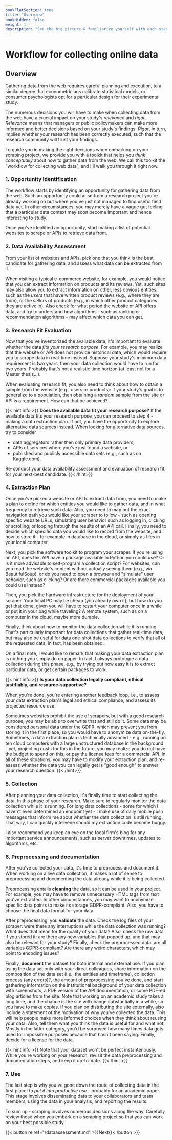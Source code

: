 ```yaml
---
bookFlatSection: true
title: "Overview"
bookHidden: false
weight: 1
description: "See the big picture & familiarize yourself with each stage of the workflow."
---
```


# Workflow for collecting online data

## Overview

Gathering data from the web requires careful planning and execution, to a similar degree that econometricians calibrate statistical models, or consumer psychologists opt for a particular design for their experimental study.

The numerous decisions you will have to make when collecting data from the web have a crucial impact on your study's *relevance* and *rigor*. *Relevance* means that managers or public policymakers can make more informed and better decisions based on your study's findings. *Rigor*, in turn, implies whether your research has been correctly executed, such that the research community will trust your findings.

To guide you in making the right decisions when embarking on your scraping project, we provide you with a toolkit that helps you *think conceptually* about how to gather data from the web. We call this toolkit the "workflow for collecting web data", and I'll walk you through it right now.

### 1. Opportunity Identification

The workflow starts by identifying an opportunity for gathering data from the web. Such an opportunity could arise from a research project you're already working on but where you've just not managed to find useful field data yet. In other circumstances, you may merely have a vague gut feeling that a particular data context may soon become important and hence interesting to study.

Once you've identified an opportunity, start making a list of potential websites to scrape or APIs to retrieve data from.

### 2. Data Availability Assessment

From your list of websites and APIs, pick one that you think is the best candidate for gathering data, and assess what data can be extracted from it.

When visiting a typical e-commerce website, for example, you would notice that you can extract information on products and its reviews. Yet, such sites may also allow you to extract information on other, less obvious entities, such as the *users* that have written product reviews (e.g., where they are from), or the *sellers* of products (e.g., in which other product categories they are active in). Also check for what period the website or API offers data, and try to understand how algorithms - such as ranking or recommendation algorithms - may affect which data you can get.

### 3. Research Fit Evaluation

Now that you've inventorized the available data, it's important to evaluate whether the data *fits your research purpose*. For example, you may realize that the website or API does not provide historical data, which would require you to scrape data in real-time instead. Suppose your study's minimum data requirement is two years, then your data collection would have to run for two years. Probably that's not a realistic time horizon (at least not for a Master thesis...).

When evaluating research fit, you also need to think about how to obtain a sample from the website (e.g., users or products): if your study's goal is to generalize to a population, then obtaining a *random* sample from the site or API is a requirement. How can that be achieved?

{{< hint info >}}
__Does the available data fit your research purpose?__
If the available data fits your research purpose, you can proceed to step 4 - making a data extraction plan. If not, you have the opportunity to explore alternative data sources instead. When looking for alternative data sources, try to consider
- data aggregators rather then only primary data providers,
- APIs of services where you've just found a website, or
- published and publicly accessible data sets (e.g., such as on Kaggle.com).

Re-conduct your data availability assessment and evaluation of research fit for your next-best candidate.
{{< /hint>}}

### 4. Extraction Plan

Once you've picked a website or API to extract data from, you need to make a plan to define for which entities you would like to gather data, and in what frequency to retrieve such data. Also, you need to map out the exact navigation path you would like your scraper to follow - such as opening specific website URLs, simulating user behavior such as logging in, clicking or scrolling, or looping through the results of an API call. Finally, you need to decide which specific data you would like to record from the website, and how to store it - for example in database in the cloud, or simply as files in your local computer.

Next, you pick the software toolkit to program your scraper. If you're using an API, does this API have a package available in Python you could use? Or is it more advisable to self-program a collection script? For websites, can you read the website's content without actually seeing them (e.g., via BeautifulSoup), or do you need to open a browser and "simulate" user behavior, such as clicking? Or are there commercial packages available you could use instead?

Then, you pick the hardware infrastructure for the deployment of your scraper. Your local PC may be cheap (you already own it), but how do you get that done, given you will have to restart your computer once in a while or put it in your bag while traveling? A remote system, such as on a computer in the cloud, maybe more durable.

Finally, think about how to monitor the data collection while it is running. That's particularly important for data collections that gather real-time data, but may also be useful for data one-shot data collections to verify that all of the requested data, in fact, has been obtained.

On a final note, I would like to remark that making your data extraction plan is nothing you simply do on paper. In fact, I always prototype a data collection during this phase, e.g., by trying out how easy it is to extract particular data, or get certain packages to work.

{{< hint info >}}
__Is your data collection legally compliant, ethical justifiably, and resource-supportive?__

When you're done, you're entering another feedback loop, i.e., to assess your data extraction plan's legal and ethical compliance, and assess its projected resource use.

Sometimes websites prohibit the use of scrapers, but with a good research purpose, you may be able to overwrite that and still do it. Some data may be considered personal data under the GDPR, which may prevent you from storing it in the first place, so you would have to anonymize data on-the-fly. Sometimes, a data extraction plan is technically advanced - e.g., running on ten cloud computers with a large unstructured database in the background - yet, projecting costs for this in the future, you may realize you do not have the budget to spend on this, or pay the license fees for a commercial API. In all of these situations, you may have to modify your extraction plan, and re-assess whether the data you can legally get is "good enough" to answer your research question.
{{< /hint>}}

### 5. Collection

After planning your data collection, it's finally time to start collecting the data. In this phase of your research. Make sure to regularly monitor the data collection while it is running. For long data collections - some for which I haven't even determined an endpoint yet - I make use of daily mobile push messages that inform me about whether the data collection is still running. That way, I can quickly intervene should my extraction code become buggy.

I also recommend you keep an eye on the focal firm's blog for any important service announcements, such as server downtimes, updates to algorithms, etc.

### 6. Preprocessing and documentation

After you've collected your data, it's time to preprocess and document it. When working on a live data collection, it makes a lot of sense to preprocessing and documenting the data already while it is being collected.

Preprocessing entails __cleaning__ the data, so it can be used in your project. For example, you may have to remove unnecessary HTML tags from text you've extracted. In other circumstances, you may want to anonymize specific data points to make its storage GDPR-compliant. Also, you have to choose the final data format for your data.

After preprocessing, you __validate__ the data. Check the log files of your scraper: were there any interruptions while the data collection was running? What does that mean for the quality of your data? Also, check the raw data if you stored it: are there any new variables that popped up, and that may also be relevant for your study? Finally, check the preprocessed data: are all variables GDPR-compliant? Are there any weird characters, which may point to encoding issues?

Finally, __document__ the dataset for both internal and external use. If you plan using the data set only with your direct colleagues, share information on the composition of the data set (i.e., the entities and timeframe), collection process (any errors)?, the amount of preprocessing you've done, and start gathering information on the institutional background of your data collection with screenshots, a PDF version of the API documentation, or some PDF-ed blog articles from the site. Note that working on an academic study takes a long time, and the chance is the site will change substantially in a while, so you have to make copies. If you plan on distributing the site externally, also include a statement of the motivation of why you've collected the data. This will help people make more informed choices when they think about reusing your data. Also, tell them what you think the data is useful for and what not. Mostly in the latter category, you'd be surprised how many times data gets used for impossible purposes because that hasn't been saying. Finally, decide for a license for the data.

{{< hint info >}}
Note that your dataset won't be perfect instantenously. While you're working on your research, revisit the data preprocessing and documentation steps, and keep it up-to-date.
{{< /hint >}}

### 7. Use

The last step is why you've gone down the route of collecting data in the first place: to *put it into productive use* - probably for an academic paper. This stage involves disseminating data to your collaborators and team members, using the data in your analysis, and reporting the results.


To sum up - scraping involves numerous decisions along the way. Carefully review those when you embark on a scraping project so that you can work on your best possible study.

{{< button relref="/dataassessment.md" >}}Next{{< /button >}}

